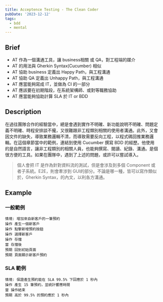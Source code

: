 ```yaml
---
title: Acceptence Testing - The Clean Coder
pubDate: '2023-12-12'
tags: 
  - bdd
  - mental
---
```


Brief
---
- AT 作為一個溝通工具，讓 business相關 或 QA，對工程端的媒介
- AT 的用法與 Gherkin Syntax(Cucumber) 相似
- AT 協助 business 定義出 Happy Path，與工程溝通
- AT 協助 QA 定義出 Unhappy Path，與工程溝通
- AT 應當能夠寫成 IT，並做為 CI 的一部分
- AT 應該要在初期階段，在系統架構師、或對等職務協助
- AT 應當能夠協助計算 SLA 於 IT or BDD

Description
---
在過往團隊合作的經驗當中，總是會遇到實作不明確、新功能說明不明確、問題定義不明確、時程安排談不攏，又很難跟非工程類別相關的使用者溝通。此外，又會因文件的缺失，導致業務邏輯不清，而導致需要反向工程，以程式碼回推業務邏輯。在這個章節當中的範例，連結到使用 Cucumber 撰寫 BDD 的經歷。他使用的是自然語言，讓非工程類別的相關人員，也能夠撰寫、閱讀、紀錄、溝通。是個很方便的工具。如果在團隊中，遇到了上述的問題，或許可以嘗試導入。


> 個人會把 IT 是作為針對資料流的測試，但是會涉及到多個 Component 或者子系統。E2E，則會牽涉到 GUI的部分。不論是哪一種，皆可以寫作類似於，Gherkin Syntax，的內文，以利各方溝通。


Example
---

### 一般範例

```
情境: 增加來自新客戶的一筆預約
操作 產生一個新客戶
操作 點擊新增預約按鈕
操作 選擇新客戶
操作 存擋
當 存擋後
預期 回到初始頁面
預期 頁面顯示新客戶預約
```

### SLA 範例

```
情境: 保證產生預約能在 SLA 99.5% 下回應於 1 秒內
操作 產生 15 筆預約，並統計響應時間
當 操作結束
預期 高於 99.5% 的預約應於 1 秒內
```
